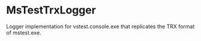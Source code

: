 # MsTestTrxLogger
Logger implementation for vstest.console.exe that replicates the TRX format of mstest.exe.
